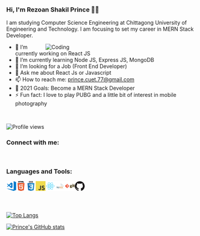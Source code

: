 ### Hi, I'm Rezoan Shakil Prince :man_student:
I am studying Computer Science Engineering at Chittagong University of Engineering and Technology. I am focusing to set my career in MERN Stack Developer.

<img align="right" alt="Coding" width="400" src="https://miro.medium.com/max/680/1*IRGHmiGsa16stedQvIaZfw.gif">

- 🔭 I’m currently working on React JS
- 🌱 I’m currently learning Node JS, Express JS, MongoDB
- 👯 I’m looking for a Job (Front End Developer)
- 💬 Ask me about React Js or Javascript
- 📫 How to reach me: prince.cuet.77@gmail.com
- 🥅 2021 Goals: Become a MERN Stack Developer
- ⚡ Fun fact: I love to play PUBG and a little bit of interest in mobile photography
<br />

![Profile views](https://komarev.com/ghpvc/?username=PrinceCuet77&color=blue)

### Connect with me:

[<img align="left" alt="" width="22px" src="https://cdn.jsdelivr.net/npm/simple-icons@3/icons/facebook.svg" />][facebook]
[<img align="left" alt="" width="22px" src="https://cdn.jsdelivr.net/npm/simple-icons@v3/icons/linkedin.svg" />][linkedin]
[<img align="left" alt="" width="22px" src="https://cdn.jsdelivr.net/npm/simple-icons@v3/icons/instagram.svg" />][instagram]

<br />

### Languages and Tools:

[<img align="left" alt="Visual Studio Code" width="26px" src="https://raw.githubusercontent.com/github/explore/80688e429a7d4ef2fca1e82350fe8e3517d3494d/topics/visual-studio-code/visual-studio-code.png" />][vscode]
[<img align="left" alt="HTML5" width="26px" src="https://raw.githubusercontent.com/github/explore/80688e429a7d4ef2fca1e82350fe8e3517d3494d/topics/html/html.png" />][html]
[<img align="left" alt="CSS3" width="26px" src="https://raw.githubusercontent.com/github/explore/80688e429a7d4ef2fca1e82350fe8e3517d3494d/topics/css/css.png" />][css]
[<img align="left" alt="JavaScript" width="26px" src="https://raw.githubusercontent.com/github/explore/80688e429a7d4ef2fca1e82350fe8e3517d3494d/topics/javascript/javascript.png" />][js]
[<img align="left" alt="React" width="26px" src="https://raw.githubusercontent.com/github/explore/80688e429a7d4ef2fca1e82350fe8e3517d3494d/topics/react/react.png" />][reactjs]
[<img align="left" alt="MySQL" width="26px" src="https://raw.githubusercontent.com/github/explore/80688e429a7d4ef2fca1e82350fe8e3517d3494d/topics/mysql/mysql.png" />][mysql]
[<img align="left" alt="Git" width="26px" src="https://raw.githubusercontent.com/github/explore/80688e429a7d4ef2fca1e82350fe8e3517d3494d/topics/git/git.png" />][git]
[<img align="left" alt="GitHub" width="26px" src="https://raw.githubusercontent.com/github/explore/78df643247d429f6cc873026c0622819ad797942/topics/github/github.png" />][github]

<br />
<br />
<br />
<br />

[![Top Langs](https://github-readme-stats.vercel.app/api/top-langs/?username=PrinceCuet77&layout=compact&hide_border=true)](https://github.com/PrinceCuet77/github-readme-stats)

[![Prince's GitHub stats](https://github-readme-stats.vercel.app/api?username=PrinceCuet77&show_icons=true&theme=vue&hide_border=true)](https://github.com/PrinceCuet77/github-readme-stats)

[facebook]: https://www.facebook.com/rezoan.shakil.5/
[instagram]: https://www.instagram.com/__rs_prince77/
[linkedin]: https://www.linkedin.com/in/rezoan-shakil-prince-3908711a1/
[html]: https://www.youtube.com/watch?v=-8ORfgUa8ow&t=3s
[css]: https://www.youtube.com/watch?v=-8ORfgUa8ow&t=3s
[js]: https://www.youtube.com/watch?v=2Ji-clqUYnA&t=7250s
[reactjs]: https://www.youtube.com/watch?v=iZhV0bILFb0&t=5s
[mysql]: https://www.youtube.com/watch?v=4cWkVbC2bNE&t=5s
[git]: https://github.com/PrinceCuet77
[github]: https://github.com/PrinceCuet77
[vscode]: https://code.visualstudio.com/
